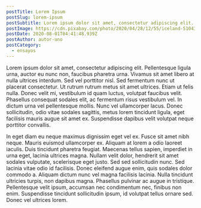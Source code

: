 ```yaml
---
postTitle: Lorem Ipsum
postSlug: lorem-ipsum
postSubtitle: Lorem ipsum dolor sit amet, consectetur adipiscing elit.
postImage: https://cdn.pixabay.com/photo/2020/04/28/12/55/iceland-5104382_1280.jpg
postDate: 2020-08-01T04:41:48.939Z
postAuthor: autor-uno
postCategory:
  - ensayos
---
```

<!--StartFragment-->

Lorem ipsum dolor sit amet, consectetur adipiscing elit. Pellentesque ligula urna, auctor eu nunc non, faucibus pharetra urna. Vivamus sit amet libero at nulla ultrices interdum. Sed vel porttitor nisl. Sed fermentum nunc ut placerat consectetur. Ut rutrum rutrum metus sit amet ultrices. Etiam ut felis nulla. Donec velit mi, vestibulum id quam luctus, volutpat faucibus velit. Phasellus consequat sodales elit, ac fermentum risus vestibulum vel. In dictum urna vel pellentesque mollis. Nunc vel ullamcorper lacus. Donec sollicitudin, odio vitae sodales sagittis, metus lorem tincidunt ligula, eget facilisis mauris augue sit amet ex. Suspendisse dapibus velit volutpat neque porttitor convallis.

In eget diam eu neque maximus dignissim eget vel ex. Fusce sit amet nibh neque. Mauris euismod ullamcorper ex. Aliquam at lorem a odio laoreet iaculis. Duis tincidunt pharetra feugiat. Maecenas tellus sapien, imperdiet in urna eget, lacinia ultrices magna. Nullam velit dolor, hendrerit sit amet sodales vulputate, scelerisque eget justo. Sed sed sollicitudin nunc. Sed lacinia vitae odio id facilisis. Donec eleifend augue enim, quis sodales dolor commodo a. Aliquam dictum nunc vel magna facilisis lacinia. Nulla tincidunt ultricies turpis, non dapibus magna. Phasellus pulvinar ac augue in tristique. Pellentesque velit ipsum, accumsan nec condimentum nec, finibus non enim. Suspendisse tincidunt sollicitudin ipsum, id volutpat tellus ornare sed. Donec vel ultrices lorem.

<!--EndFragment-->